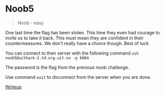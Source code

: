 # Noob5

> Noob - easy

One last time the flag has been stolen. This time they even had courage to invite us to take it back. This must mean they are confident in their countermeasures. We don't really have a choice though. Best of luck

You can connect to their server with the following command `ssh noob5@uithack-2.td.org.uit.no -p 6004`

The password is the flag from the previous noob challenge.

Use command `exit` to disconnect from the server when you are done.

[Writeup](writeup/writeup.md)
